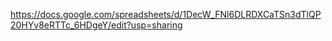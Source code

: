 https://docs.google.com/spreadsheets/d/1DecW_FNl6DLRDXCaTSn3dTlQP20HYv8eRTTc_6HDgeY/edit?usp=sharing
